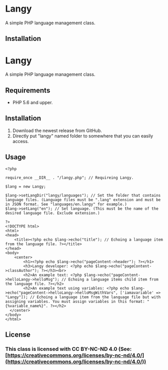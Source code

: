 # Langy
A simple PHP language management class.

## Installation
# Langy

A simple PHP language management class.


## Requirements

 - PHP 5.6 and upper.


## Installation

 1. Download the newest release from GitHub.
 2. Directly put "langy" named folder to somewhere that you can easily access.

## Usage

    <?php

    require_once __DIR__ . "/langy.php"; // Requireing Langy.

    $lang = new Langy;

    $lang->setLangDir("langy/languages"); // Set the folder that contains language files. (Language files must be ".lang" extension and must be in JSON format. See "languages/en.langy" for example.) 
    $lang->setLang("en"); // Set language. (This must be the name of the desired language file. Exclude extension.)

    ?>
    <!DOCTYPE html>
    <html>
    <head>
	    <title><?php echo $lang->echo("title"); // Echoing a language item from the language file. ?></title>
    </head>
    <body>
	    <center>
		    <h1><?php echo $lang->echo("pageContent->header"); ?></h1>
		    <h3>Langy developer: <?php echo $lang->echo("pageContent->classAuthor"); ?></h3><br>
		    <h2>An example text: <?php $lang->echo("pageContent->helloLangy->helloMsg"); // Echoing a language items child item from the language file. ?></h2>
		    <h2>An example text using variables: <?php echo $lang->echo("pageContent->helloLangy->helloMsgWithVars", ['iamavariable' => "Langy"]); // Echoing a language item from the language file but with assigning variables. You must assign variables in this format: "{%variable_name%}". ?></h2>
	  </center>
    </body>
    </html>


## License

### [](https://github.com/BenEgeDeniz/tckn-validation#this-class-licensed-with-cc-by-nc-nd-40-see-httpscreativecommonsorglicensesby-nc-nd40)This class is licensed with CC BY-NC-ND 4.0 (See:  [https://creativecommons.org/licenses/by-nc-nd/4.0/](https://creativecommons.org/licenses/by-nc-nd/4.0/))
